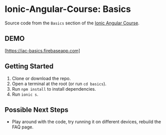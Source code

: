 # Ionic-Angular-Course: Basics
Source code from the `Basics` section of the [Ionic Angular Course](https://github.com/didaktio/Ionic-Angular-Course).

## DEMO
[https://iac-basics.firebaseapp.com]

## Getting Started
1) Clone or download the repo.
2) Open a terminal at the root (or run `cd basics`).
3) Run `npm install` to install dependencies.
4) Run `ionic s`.

## Possible Next Steps
* Play around with the code, try running it on different devices, rebuild the FAQ page.

